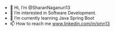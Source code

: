 - 👋 Hi, I’m @SharanNaganuri13
- 👀 I’m interested in Software Development.
- 🌱 I’m currently learning Java Spring Boot
- 📫 How to reach me www.linkedin.com/in/smn13

<!---
SharanNaganuri13/SharanNaganuri13 is a ✨ special ✨ repository because its `README.md` (this file) appears on your GitHub profile.
You can click the Preview link to take a look at your changes.
--->

